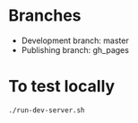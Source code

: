 # Branches

* Development branch: master
* Publishing branch: gh_pages

# To test locally

```
./run-dev-server.sh
```